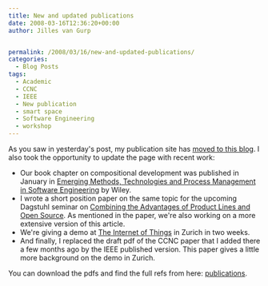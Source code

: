 ```yaml
---
title: New and updated publications
date: 2008-03-16T12:36:20+00:00
author: Jilles van Gurp


permalink: /2008/03/16/new-and-updated-publications/
categories:
  - Blog Posts
tags:
  - Academic
  - CCNC
  - IEEE
  - New publication
  - smart space
  - Software Engineering
  - workshop
---
```

As you saw in yesterday's post, my publication site has [moved to this blog](/publications). I also took the opportunity to update the page with recent work:

- Our book chapter on compositional development was published in January in [Emerging Methods, Technologies and Process Management in Software Engineering](http://www.amazon.com/Emerging-Technologies-Management-Software-Engineering/dp/0470085711) by Wiley.
- I wrote a short position paper on the same topic for the upcoming Dagstuhl seminar on [Combining the Advantages of Product Lines and Open Source](http://www.dagstuhl.de/en/program/calendar/semhp/?semid=34153). As mentioned in the paper, we're also working on a more extensive version of this article.
- We're giving a demo at [The Internet of Things](http://www.the-internet-of-things.org/)  in Zurich in two weeks.
- And finally, I replaced the draft pdf of the CCNC paper that I added there a few months ago by the IEEE published version. This paper gives a little more background on the demo in Zurich.

You can download the pdfs and find the full refs from here: [publications](/publications). 

